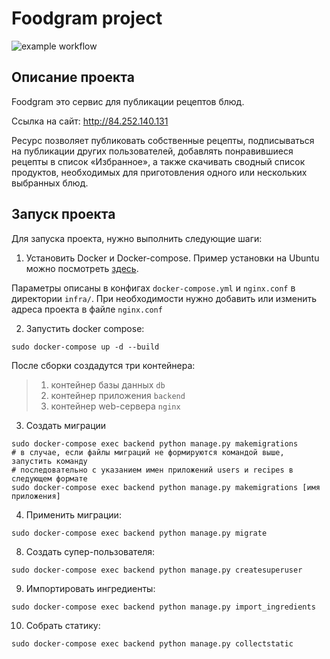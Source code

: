 # Foodgram project

![example workflow](https://github.com/bour89/foodgram-project-react/actions/workflows/foodgram_workflow.yml/badge.svg)  

## Описание проекта 
 
Foodgram это сервис для публикации рецептов блюд. 

Ссылка на сайт: http://84.252.140.131
 
Ресурс позволяет публиковать собственные рецепты, подписываться на публикации других пользователей, добавлять понравившиеся рецепты в список «Избранное», а также скачивать сводный список продуктов, необходимых для приготовления одного или нескольких выбранных блюд.
 

## Запуск проекта

Для запуска проекта, нужно выполнить следующие шаги:

1. Установить Docker и Docker-compose. Пример установки на Ubuntu можно посмотреть [здесь](https://www.digitalocean.com/community/tutorials/how-to-install-and-use-docker-compose-on-ubuntu-20-04-ru).

Параметры описаны в конфигах `docker-compose.yml` и `nginx.conf` в директории `infra/`. При необходимости нужно добавить или изменить адреса проекта в файле `nginx.conf`

2. Запустить docker compose:
```
sudo docker-compose up -d --build
```
  
  После сборки создадутся три контейнера:
  > 1. контейнер базы данных `db`
  > 2. контейнер приложения `backend`
  > 3. контейнер web-сервера `nginx`
3. Создать миграции
```
sudo docker-compose exec backend python manage.py makemigrations
# в случае, если файлы миграций не формируются командой выше, запустить команду
# последовательно с указанием имен приложений users и recipes в следующем формате
sudo docker-compose exec backend python manage.py makemigrations [имя приложения]
```

4. Применить миграции:
```
sudo docker-compose exec backend python manage.py migrate
```

8. Создать супер-пользователя:
```
sudo docker-compose exec backend python manage.py createsuperuser
```

9. Импортировать ингредиенты:
```
sudo docker-compose exec backend python manage.py import_ingredients
```

10. Собрать статику:
```
sudo docker-compose exec backend python manage.py collectstatic
```
